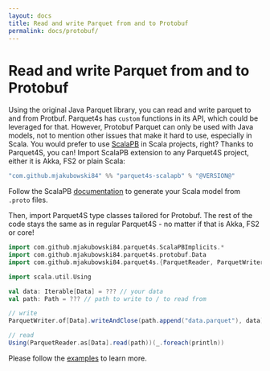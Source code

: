 ```yaml
---
layout: docs
title: Read and write Parquet from and to Protobuf
permalink: docs/protobuf/
---
```


# Read and write Parquet from and to Protobuf

Using the original Java Parquet library, you can read and write parquet to and from Protbuf. Parquet4s has `custom` functions in its API, which could be leveraged for that. However, Protobuf Parquet can only be used with Java models, not to mention other issues that make it hard to use, especially in Scala. You would prefer to use [ScalaPB](https://scalapb.github.io/) in Scala projects, right? Thanks to Parquet4S, you can! Import ScalaPB extension to any Parquet4S project, either it is Akka, FS2 or plain Scala:

```scala
"com.github.mjakubowski84" %% "parquet4s-scalapb" % "@VERSION@"
```

Follow the ScalaPB [documentation](https://scalapb.github.io/docs/installation) to generate your Scala model from `.proto` files.

Then, import Parquet4S type classes tailored for Protobuf. The rest of the code stays the same as in regular Parquet4S - no matter if that is Akka, FS2 or core!

```scala mdoc:compile-only
import com.github.mjakubowski84.parquet4s.ScalaPBImplicits.*
import com.github.mjakubowski84.parquet4s.protobuf.Data
import com.github.mjakubowski84.parquet4s.{ParquetReader, ParquetWriter, Path}

import scala.util.Using

val data: Iterable[Data] = ??? // your data
val path: Path = ??? // path to write to / to read from

// write
ParquetWriter.of[Data].writeAndClose(path.append("data.parquet"), data)

// read
Using(ParquetReader.as[Data].read(path))(_.foreach(println))
```

Please follow the [examples](https://github.com/mjakubowski84/parquet4s/tree/master/examples/src/main/scala/com/github/mjakubowski84/parquet4s/scalapb) to learn more.
